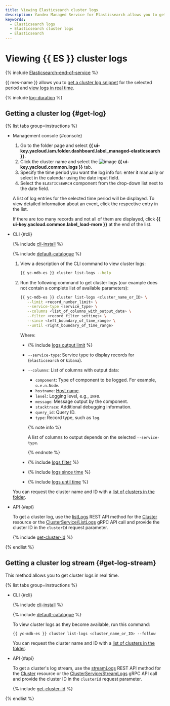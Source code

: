 ```yaml
---
title: Viewing Elasticsearch cluster logs
description: Yandex Managed Service for Elasticsearch allows you to get cluster logs for viewing and analyzing.
keywords:
  - Elasticsearch logs
  - Elasticsearch cluster logs
  - Elasticsearch
---
```


# Viewing {{ ES }} cluster logs

{% include [Elasticsearch-end-of-service](../../_includes/mdb/mes/note-end-of-service.md) %}

{{ mes-name }} allows you to [get a cluster log snippet](#get-log) for the selected period and [view logs in real time](#get-log-stream).

{% include [log-duration](../../_includes/mdb/log-duration.md) %}

## Getting a cluster log {#get-log}

{% list tabs group=instructions %}

- Management console {#console}

   1. Go to the folder page and select **{{ ui-key.yacloud.iam.folder.dashboard.label_managed-elasticsearch }}**.
   1. Click the cluster name and select the ![image](../../_assets/console-icons/receipt.svg) **{{ ui-key.yacloud.common.logs }}** tab.
   1. Specify the time period you want the log info for: enter it manually or select in the calendar using the date input field.
   1. Select the `ELASTICSEARCH` component from the drop-down list next to the date field.

   A list of log entries for the selected time period will be displayed. To view detailed information about an event, click the respective entry in the list.

   If there are too many records and not all of them are displayed, click **{{ ui-key.yacloud.common.label_load-more }}** at the end of the list.

- CLI {#cli}

   {% include [cli-install](../../_includes/cli-install.md) %}

   {% include [default-catalogue](../../_includes/default-catalogue.md) %}

   1. View a description of the CLI command to view cluster logs:

      ```bash
      {{ yc-mdb-es }} cluster list-logs --help
      ```

   1. Run the following command to get cluster logs (our example does not contain a complete list of available parameters):

      ```bash
      {{ yc-mdb-es }} cluster list-logs <cluster_name_or_ID> \
         --limit <record_number_limit> \
         --service-type <service_type> \
         --columns <list_of_columns_with_output_data> \
         --filter <record_filter_settings> \
         --since <left_boundary_of_time_range> \
         --until <right_boundary_of_time_range>
      ```

      Where:

      * {% include [logs output limit](../../_includes/cli/logs/limit.md) %}
      * `--service-type`: Service type to display records for (`elasticsearch` or `kibana`).
      * `--columns`: List of columns with output data:
         * `component`: Type of component to be logged. For example, `o.e.n.Node`.
         * `hostname`: [Host name](cluster-hosts.md#list-hosts).
         * `level`: Logging level, e.g., `INFO`.
         * `message`: Message output by the component.
         * `stacktrace`: Additional debugging information.
         * `query_id`: Query ID.
         * `type`: Record type, such as `log`.

         {% note info %}

         A list of columns to output depends on the selected `--service-type`.

         {% endnote %}

      * {% include [logs filter](../../_includes/cli/logs/filter.md) %}
      * {% include [logs since time](../../_includes/cli/logs/since.md) %}
      * {% include [logs until time](../../_includes/cli/logs/until.md) %}

   You can request the cluster name and ID with a [list of clusters in the folder](cluster-list.md#list-clusters).

- API {#api}

   To get a cluster log, use the [listLogs](../api-ref/Cluster/listLogs.md) REST API method for the [Cluster](../api-ref/Cluster/index.md) resource or the [ClusterService/ListLogs](../api-ref/grpc/Cluster/listLogs.md) gRPC API call and provide the cluster ID in the `clusterId` request parameter.

   {% include [get-cluster-id](../../_includes/managed-elasticsearch/get-cluster-id.md) %}

{% endlist %}

## Getting a cluster log stream {#get-log-stream}

This method allows you to get cluster logs in real time.

{% list tabs group=instructions %}

- CLI {#cli}

   {% include [cli-install](../../_includes/cli-install.md) %}

   {% include [default-catalogue](../../_includes/default-catalogue.md) %}

   To view cluster logs as they become available, run this command:

   ```bash
   {{ yc-mdb-es }} cluster list-logs <cluster_name_or_ID> --follow
   ```

   You can request the cluster name and ID with a [list of clusters in the folder](cluster-list.md#list-clusters).

- API {#api}

   To get a cluster's log stream, use the [streamLogs](../api-ref/Cluster/streamLogs.md) REST API method for the [Cluster](../api-ref/Cluster/index.md) resource or the [ClusterService/StreamLogs](../api-ref/grpc/Cluster/streamLogs.md) gRPC API call and provide the cluster ID in the `clusterId` request parameter.

   {% include [get-cluster-id](../../_includes/managed-elasticsearch/get-cluster-id.md) %}

{% endlist %}
